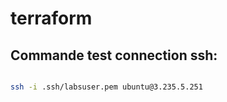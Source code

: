 # terraform

## Commande test connection ssh:

```bash

ssh -i .ssh/labsuser.pem ubuntu@3.235.5.251

```